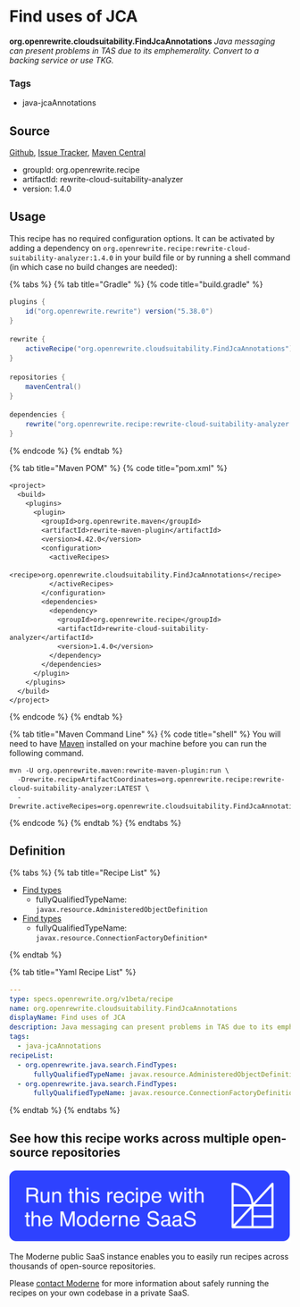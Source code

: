 # Find uses of JCA

**org.openrewrite.cloudsuitability.FindJcaAnnotations**
_Java messaging can present problems in TAS due to its emphemerality. Convert to a backing service or use TKG._

### Tags

* java-jcaAnnotations

## Source

[Github](https://github.com/openrewrite/rewrite-cloud-suitability-analyzer/blob/main/src/main/resources/META-INF/rewrite/finders.yml), [Issue Tracker](https://github.com/openrewrite/rewrite-cloud-suitability-analyzer/issues), [Maven Central](https://search.maven.org/artifact/org.openrewrite.recipe/rewrite-cloud-suitability-analyzer/1.4.0/jar)

* groupId: org.openrewrite.recipe
* artifactId: rewrite-cloud-suitability-analyzer
* version: 1.4.0


## Usage

This recipe has no required configuration options. It can be activated by adding a dependency on `org.openrewrite.recipe:rewrite-cloud-suitability-analyzer:1.4.0` in your build file or by running a shell command (in which case no build changes are needed): 

{% tabs %}
{% tab title="Gradle" %}
{% code title="build.gradle" %}
```groovy
plugins {
    id("org.openrewrite.rewrite") version("5.38.0")
}

rewrite {
    activeRecipe("org.openrewrite.cloudsuitability.FindJcaAnnotations")
}

repositories {
    mavenCentral()
}

dependencies {
    rewrite("org.openrewrite.recipe:rewrite-cloud-suitability-analyzer:1.4.0")
}
```
{% endcode %}
{% endtab %}

{% tab title="Maven POM" %}
{% code title="pom.xml" %}
```markup
<project>
  <build>
    <plugins>
      <plugin>
        <groupId>org.openrewrite.maven</groupId>
        <artifactId>rewrite-maven-plugin</artifactId>
        <version>4.42.0</version>
        <configuration>
          <activeRecipes>
            <recipe>org.openrewrite.cloudsuitability.FindJcaAnnotations</recipe>
          </activeRecipes>
        </configuration>
        <dependencies>
          <dependency>
            <groupId>org.openrewrite.recipe</groupId>
            <artifactId>rewrite-cloud-suitability-analyzer</artifactId>
            <version>1.4.0</version>
          </dependency>
        </dependencies>
      </plugin>
    </plugins>
  </build>
</project>
```
{% endcode %}
{% endtab %}

{% tab title="Maven Command Line" %}
{% code title="shell" %}
You will need to have [Maven](https://maven.apache.org/download.cgi) installed on your machine before you can run the following command.

```shell
mvn -U org.openrewrite.maven:rewrite-maven-plugin:run \
  -Drewrite.recipeArtifactCoordinates=org.openrewrite.recipe:rewrite-cloud-suitability-analyzer:LATEST \
  -Drewrite.activeRecipes=org.openrewrite.cloudsuitability.FindJcaAnnotations
```
{% endcode %}
{% endtab %}
{% endtabs %}


## Definition

{% tabs %}
{% tab title="Recipe List" %}
* [Find types](../java/search/findtypes.md)
  * fullyQualifiedTypeName: `javax.resource.AdministeredObjectDefinition`
* [Find types](../java/search/findtypes.md)
  * fullyQualifiedTypeName: `javax.resource.ConnectionFactoryDefinition*`

{% endtab %}

{% tab title="Yaml Recipe List" %}
```yaml
---
type: specs.openrewrite.org/v1beta/recipe
name: org.openrewrite.cloudsuitability.FindJcaAnnotations
displayName: Find uses of JCA
description: Java messaging can present problems in TAS due to its emphemerality. Convert to a backing service or use TKG.
tags:
  - java-jcaAnnotations
recipeList:
  - org.openrewrite.java.search.FindTypes:
      fullyQualifiedTypeName: javax.resource.AdministeredObjectDefinition
  - org.openrewrite.java.search.FindTypes:
      fullyQualifiedTypeName: javax.resource.ConnectionFactoryDefinition*

```
{% endtab %}
{% endtabs %}

## See how this recipe works across multiple open-source repositories

[![Moderne Link Image](/.gitbook/assets/ModerneRecipeButton.png)](https://public.moderne.io/recipes/org.openrewrite.cloudsuitability.FindJcaAnnotations)

The Moderne public SaaS instance enables you to easily run recipes across thousands of open-source repositories.

Please [contact Moderne](https://moderne.io/product) for more information about safely running the recipes on your own codebase in a private SaaS.
